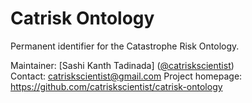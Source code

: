 # Catrisk Ontology

Permanent identifier for the Catastrophe Risk Ontology.

Maintainer: [Sashi Kanth Tadinada] ([@catriskscientist](https://github.com/catriskscientist))  
Contact: catriskscientist@gmail.com 
Project homepage: https://github.com/catriskscientist/catrisk-ontology
